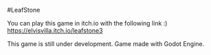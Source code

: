 #LeafStone

You can play this game in itch.io with the following link :) https://elvisvilla.itch.io/leafstone3

This game is still under development.
Game made with Godot Engine. 
